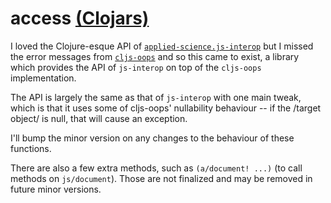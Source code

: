 # access [(Clojars)](https://clojars.org/com.tekacs/access)

I loved the Clojure-esque API of [`applied-science.js-interop`](https://github.com/appliedsciencestudio/js-interop)
but I missed the error messages from [`cljs-oops`](https://github.com/binaryage/cljs-oops) and so this came to exist,
a library which provides the API of `js-interop` on top of the `cljs-oops` implementation.

The API is largely the same as that of `js-interop` with one main tweak, which is that it uses some of cljs-oops' nullability behaviour -- if the /target object/ is null, that will cause an exception.

I'll bump the minor version on any changes to the behaviour of these functions.

There are also a few extra methods, such as `(a/document! ...)` (to call methods on `js/document`). Those are not finalized and may be removed in future minor versions.
